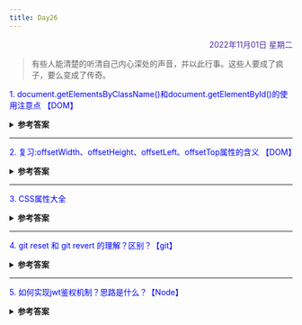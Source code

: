 ```yaml
---
title: Day26
---
```


<div align="right" style="color:#512DA8">2022年11月01日 星期二</div>

> 有些人能清楚的听清自己内心深处的声音，并以此行事。这些人要成了疯子，要么变成了传奇。

<p style="color:blue">1. document.getElementsByClassName()和document.getElementById()的使用注意点 【DOM】</p>
<details>
<summary><b>参考答案</b></summary>

- document.getElementsByClassName()方法返回一个**类似数组的对象**，包含了所有 class 名字符合指定条件的元素。
- document.getElementById()方法返回匹配指定 id 属性的**元素节点**。如果没有发现匹配的节点，则返回 null。

</details>

<hr/>
<p style="color:blue">2. 复习:offsetWidth、offsetHeight、offsetLeft、offsetTop属性的含义 【DOM】 </p>
<details>
<summary><b>参考答案</b></summary>

- offsetWidth: 直接返回元素的宽度
- offsetHeight: 直接返回元素的高度

后两个元素与 offsetParent 有关：

- offsetLeft: 返回该元素边界的左上角顶点相对于 offsetParent 左上角顶点的水平偏移量
- offsetTop: 返回该元素边界的左上角顶点相对于 offsetParent 左上角顶点的垂直偏移量
- 一般该元素相对于 body 做偏移，如果其父元素有 `position:relative`属性，那么子元素就相对于父元素做偏移。

</details>

<hr/>
<p style="color:blue">3. CSS属性大全 </p>
<details>
<summary><b>参考答案</b></summary>

**font**
| 描述 | 属性 | 值 |
| ------ | -------------- | ----------------------- |
| 大小 | font-size | x-large(超大)、xx-small(极小) |
| 样式 | font-style | oblique(偏斜体)、italic(斜体)、normal(正常) |
| 粗细 | font-weight | bold(粗体)、lighter (细体)、normal(正常) |
| 变体 | font-variant | small-caps(小写转大写字母)、normal(正常) |
| 大小写 | text-transform | capitalize(首字母大写)、uppercase(大写)、lowercase(小写) |
| 修饰|text-decoration | underline(下划线)、overline(上划线)、line-through(删除线)|
| 背景颜色|background-color |#FFFFFF |
| 背景图片| background-image| url('')|
|背景重复|background-repeat |no-repeat |
|🌟 滚动| background-attachment |fixed(固定)、scroll(滚动) |
| 位置|background-position | left(水平)、top(垂直)|
| 字间距|letter-spacing |normal ｜数值 |
| 缩进|text-indent |数值 px |
| 🌟 词间距|word-spacing |数值 |
|边框属性|border-style|dotted dashed solid double groove ridge inset outset|
|鼠标光标样式|cursor|pointer(链接手指)|
|鼠标光标样式|cursor| crosshair(十字体)|
|鼠标光标样式|cursor| s-resize(箭头朝下)|
|鼠标光标样式|cursor| w-resize(箭头朝左)|
|鼠标光标样式|cursor| n-resize(箭头朝上)|
|鼠标光标样式|cursor| ne-resize(箭头朝右上)|
|鼠标光标样式|cursor| move(移动)|
|鼠标光标样式|cursor| help(加问号)|
|鼠标光标样式|cursor| text(文字I形)|
|鼠标光标样式|cursor| wait(漏斗)|


[摘录](https://blog.csdn.net/u014424282/article/details/72827709)

</details>

<hr/>
<p style="color:blue">4. git reset 和 git revert 的理解？区别？【git】 </p>

<details>
<summary><b>参考答案</b></summary>

**git reset**
- git reset命令用于回退版本，可以指定退回某一次提交的版本
- 语法 git reset [--soft | --mixed | --hard] [HEAD] 

- mixed(默认参数)：移动head指针，改变暂存区内容，不会改变工作区 ，当commit之后想撤回commit，但还不想覆盖工作区内容时，使用--mixed
- soft：仅仅移动当前Head指针，不会改变工作区和暂存区的内容 
- hard：当前head指针、工作区和暂存区内容全部改变 ，完全回滚时，使用--hard来覆盖工作区 

- 示例一：当 `git add . `之后，执行 `git reset`会将暂存区内容移出。 
- 示例二：当 `git commit -m ''` 之后，执行 `git reset --mixed [origin/main | commitId]`会将commit取消且本地文件不变，如果使用`hard`参数，本地文件也会发生改变与`main`分支保持一致  
- 示例三：当 `git push` 之后，`git reset --hard commit_id`,然后执行 `git push origin HEAD --force`就可以把刚才的提交的记录给干掉了。

**git revert**
git revert 撤销 某次操作，此次操作之前和之后的commit和history都会保留，并且把这次撤销作为一次最新的提交。

也就是说在当前提交后面，新增一次提交，抵消掉上一次提交导致的所有变化，不会改变过去的历史，主要是用于安全地取消过去发布的提交。

</details>

<hr/>
<p style="color:blue">5. 如何实现jwt鉴权机制？思路是什么？【Node】  </p>

<details>
<summary><b>参考答案</b></summary>

**是什么**
JWT（JSON Web Token），本质就是一个字符串书写规范，作用是用来在用户和服务器之间传递安全可靠的信息，一般称作token。

**实现**
主要内容是实现生成token和验证token两部分，生成的token给到前端放入到header的AuthAuthorization中，访问接口的时候带上即可。

- 生成token，借助第三方库`jsonwebtoken`的sign方法生成。   
- 验证token使用`kos-jwt`中间件



</details>

<comment/>
